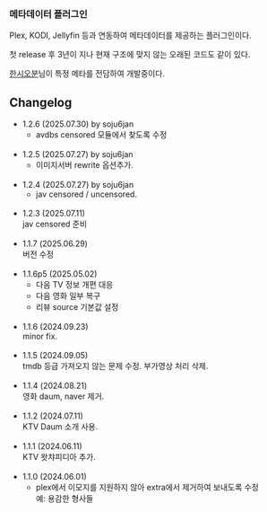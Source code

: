 ### 메타데이터 플러그인

Plex, KODI, Jellyfin 등과 연동하여 메타데이터를 제공하는 플러그인이다.


첫 release 후 3년이 지나 현재 구조에 맞지 않는 오래된 코드도 같이 있다.


[한시오분](https://github.com/105PM)님이 특정 메타를 전담하여 개발중이다.


## Changelog
- 1.2.6 (2025.07.30) by soju6jan
    - avdbs censored 모듈에서 찾도록 수정
<br><br>    
- 1.2.5 (2025.07.27) by soju6jan
    - 이미지서버 rewrite 옵션추가.
<br><br>
- 1.2.4 (2025.07.27) by soju6jan
    - jav censored / uncensored.
<br><br>  
- 1.2.3 (2025.07.11)   
  jav censored 준비
<br><br>
- 1.1.7 (2025.06.29)   
  버전 수정
<br><br>
- 1.1.6p5 (2025.05.02)
    - 다음 TV 정보 개편 대응
    - 다음 영화 일부 복구
    - 리뷰 source 기본값 설정
<br><br>
- 1.1.6 (2024.09.23)   
  minor fix.
<br><br>
- 1.1.5 (2024.09.05)   
  tmdb 등급 가져오지 않는 문제 수정. 부가영상 처리 삭제.
<br><br>
- 1.1.4 (2024.08.21)   
  영화 daum, naver 제거.
<br><br>
- 1.1.2 (2024.07.11)   
  KTV Daum 소개 사용.
<br><br>
- 1.1.1 (2024.06.11)    
  KTV 왓챠피디아 추가.
<br><br>
- 1.1.0 (2024.06.01)
    - plex에서 이모지를 지원하지 않아 extra에서 제거하여 보내도록 수정    
    예: 용감한 형사들